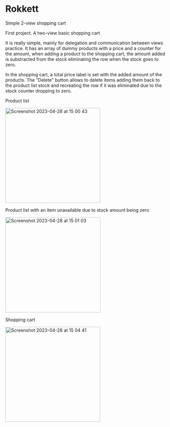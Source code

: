 # Rokkett
Simple 2-view shopping cart

First project. A two-view basic shopping cart

It is really simple, mainly for delegation and communication between views practice. It has an array of dummy products with a price and a counter for the amount, when adding a product to the shopping cart, the amount added is substracted from the stock eliminating the row when the stock goes to zero.

In the shopping cart, a total price label is set with the added amount of the products. The "Delete" button allows to delete items adding them back to the product list stock and recreating the row if it was eliminated due to the stock counter dropping to zero.

Product list

<img width="297" alt="Screenshot 2023-04-28 at 15 00 43" src="https://user-images.githubusercontent.com/70918171/235220456-a0ffac87-b53d-4e4f-bf68-3194bf1d7f85.png">

Product list with an item unavailable due to stock amount being zero

<img width="298" alt="Screenshot 2023-04-28 at 15 01 03" src="https://user-images.githubusercontent.com/70918171/235220508-5526159d-88fe-4401-a5fb-c98633a9d7e4.png">

Shopping cart

<img width="297" alt="Screenshot 2023-04-28 at 15 04 41" src="https://user-images.githubusercontent.com/70918171/235221179-57ba34f9-2288-4edd-b492-55773f2fc6ec.png">

